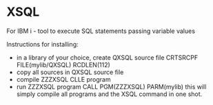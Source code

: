# XSQL
For IBM i - tool to execute SQL statements passing variable values

Instructions for installing:
- in a library of your choice, create QXSQL source file 
  CRTSRCPF FILE(mylib/QXSQL) RCDLEN(112)
- copy all sources in QXSQL source file
- compile ZZZXSQL CLLE program
- run ZZZXSQL program 
  CALL PGM(ZZZXSQL) PARM(mylib)
  this will simply compile all programs and the XSQL command in one shot.  
 
